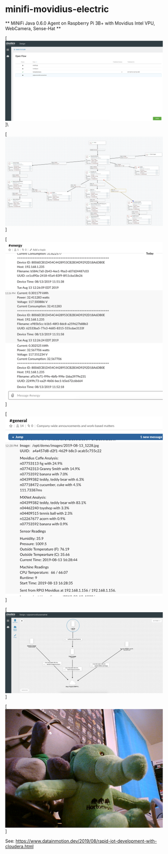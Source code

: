 # minifi-movidius-electric

** MiNiFi Java 0.6.0 Agent on Raspberry Pi 3B+ with Movidius Intel VPU, WebCamera, Sense-Hat **

[![EFM](https://github.com/tspannhw/minifi-movidius-electric/blob/master/efmflowsmov.png "EFM")]\

[![Movidius NiFi](https://github.com/tspannhw/minifi-movidius-electric/blob/master/nififlowmovidius.png "Movidius NiFi")]

[![Energy Slack](https://github.com/tspannhw/minifi-movidius-electric/blob/master/pushingenergytoslack.png "Energy Slack")]

[![MXNet Slack](https://github.com/tspannhw/minifi-movidius-electric/blob/master/pushingsensormxnet.png "MXNet Slack")]

[![RPI EFM](https://github.com/tspannhw/minifi-movidius-electric/blob/master/rpiefm.png "RPI EFM")]


[![HWX](https://github.com/tspannhw/minifi-movidius-electric/blob/master/2019-08-12_1546.jpg "HWX")]

See:  https://www.datainmotion.dev/2019/08/rapid-iot-development-with-cloudera.html

